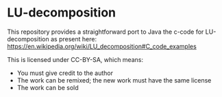 # LU-decomposition

This repository provides a straightforward port to Java the c-code for LU-decomposition
as present here: https://en.wikipedia.org/wiki/LU_decomposition#C_code_examples

This is licensed under CC-BY-SA, which means:
-   You must give credit to the author
-   The work can be remixed; the new work must have the same license
-   The work can be sold
